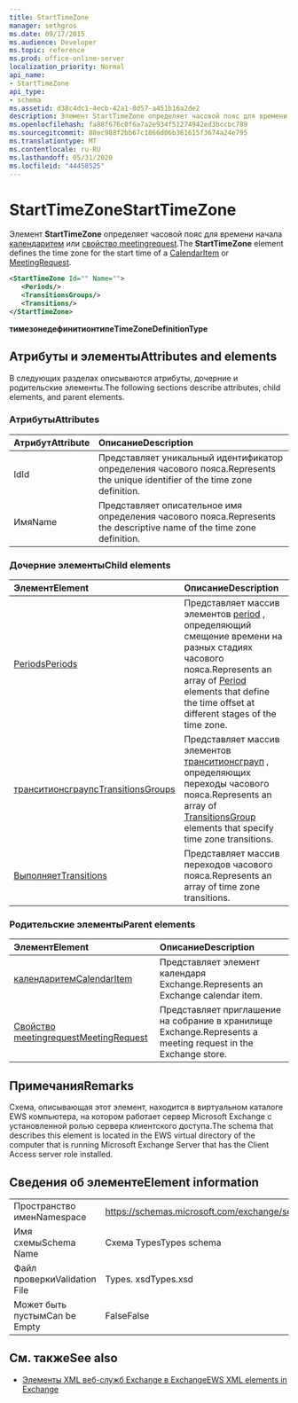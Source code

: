 ```yaml
---
title: StartTimeZone
manager: sethgros
ms.date: 09/17/2015
ms.audience: Developer
ms.topic: reference
ms.prod: office-online-server
localization_priority: Normal
api_name:
- StartTimeZone
api_type:
- schema
ms.assetid: d38c4dc1-4ecb-42a1-8d57-a451b16a2de2
description: Элемент StartTimeZone определяет часовой пояс для времени начала Календаритем или свойство meetingrequest.
ms.openlocfilehash: fa88f676c0f6a7a2e934f51274942ed3bccbc789
ms.sourcegitcommit: 88ec988f2bb67c1866d06b361615f3674a24e795
ms.translationtype: MT
ms.contentlocale: ru-RU
ms.lasthandoff: 05/31/2020
ms.locfileid: "44458525"
---
```

# <a name="starttimezone"></a><span data-ttu-id="c398c-103">StartTimeZone</span><span class="sxs-lookup"><span data-stu-id="c398c-103">StartTimeZone</span></span>

<span data-ttu-id="c398c-104">Элемент **StartTimeZone** определяет часовой пояс для времени начала [календаритем](calendaritem.md) или [свойство meetingrequest](meetingrequest.md).</span><span class="sxs-lookup"><span data-stu-id="c398c-104">The **StartTimeZone** element defines the time zone for the start time of a [CalendarItem](calendaritem.md) or [MeetingRequest](meetingrequest.md).</span></span>
  
```xml
<StartTimeZone Id="" Name="">
   <Periods/>
   <TransitionsGroups/>
   <Transitions/>
</StartTimeZone>
```

<span data-ttu-id="c398c-105">**тимезонедефинитионтипе**</span><span class="sxs-lookup"><span data-stu-id="c398c-105">**TimeZoneDefinitionType**</span></span>

## <a name="attributes-and-elements"></a><span data-ttu-id="c398c-106">Атрибуты и элементы</span><span class="sxs-lookup"><span data-stu-id="c398c-106">Attributes and elements</span></span>

<span data-ttu-id="c398c-107">В следующих разделах описываются атрибуты, дочерние и родительские элементы.</span><span class="sxs-lookup"><span data-stu-id="c398c-107">The following sections describe attributes, child elements, and parent elements.</span></span>
  
### <a name="attributes"></a><span data-ttu-id="c398c-108">Атрибуты</span><span class="sxs-lookup"><span data-stu-id="c398c-108">Attributes</span></span>

|<span data-ttu-id="c398c-109">**Атрибут**</span><span class="sxs-lookup"><span data-stu-id="c398c-109">**Attribute**</span></span>|<span data-ttu-id="c398c-110">**Описание**</span><span class="sxs-lookup"><span data-stu-id="c398c-110">**Description**</span></span>|
|:-----|:-----|
|<span data-ttu-id="c398c-111">Id</span><span class="sxs-lookup"><span data-stu-id="c398c-111">Id</span></span>  <br/> |<span data-ttu-id="c398c-112">Представляет уникальный идентификатор определения часового пояса.</span><span class="sxs-lookup"><span data-stu-id="c398c-112">Represents the unique identifier of the time zone definition.</span></span>  <br/> |
|<span data-ttu-id="c398c-113">Имя</span><span class="sxs-lookup"><span data-stu-id="c398c-113">Name</span></span>  <br/> |<span data-ttu-id="c398c-114">Представляет описательное имя определения часового пояса.</span><span class="sxs-lookup"><span data-stu-id="c398c-114">Represents the descriptive name of the time zone definition.</span></span>  <br/> |
   
### <a name="child-elements"></a><span data-ttu-id="c398c-115">Дочерние элементы</span><span class="sxs-lookup"><span data-stu-id="c398c-115">Child elements</span></span>

|<span data-ttu-id="c398c-116">**Элемент**</span><span class="sxs-lookup"><span data-stu-id="c398c-116">**Element**</span></span>|<span data-ttu-id="c398c-117">**Описание**</span><span class="sxs-lookup"><span data-stu-id="c398c-117">**Description**</span></span>|
|:-----|:-----|
|[<span data-ttu-id="c398c-118">Periods</span><span class="sxs-lookup"><span data-stu-id="c398c-118">Periods</span></span>](periods.md) <br/> |<span data-ttu-id="c398c-119">Представляет массив элементов [period](period.md) , определяющий смещение времени на разных стадиях часового пояса.</span><span class="sxs-lookup"><span data-stu-id="c398c-119">Represents an array of [Period](period.md) elements that define the time offset at different stages of the time zone.</span></span>  <br/> |
|[<span data-ttu-id="c398c-120">транситионсграупс</span><span class="sxs-lookup"><span data-stu-id="c398c-120">TransitionsGroups</span></span>](transitionsgroups.md) <br/> |<span data-ttu-id="c398c-121">Представляет массив элементов [транситионсграуп](transitionsgroup.md) , определяющих переходы часового пояса.</span><span class="sxs-lookup"><span data-stu-id="c398c-121">Represents an array of [TransitionsGroup](transitionsgroup.md) elements that specify time zone transitions.</span></span>  <br/> |
|[<span data-ttu-id="c398c-122">Выполняет</span><span class="sxs-lookup"><span data-stu-id="c398c-122">Transitions</span></span>](transitions.md) <br/> |<span data-ttu-id="c398c-123">Представляет массив переходов часового пояса.</span><span class="sxs-lookup"><span data-stu-id="c398c-123">Represents an array of time zone transitions.</span></span>  <br/> |
   
### <a name="parent-elements"></a><span data-ttu-id="c398c-124">Родительские элементы</span><span class="sxs-lookup"><span data-stu-id="c398c-124">Parent elements</span></span>

|<span data-ttu-id="c398c-125">**Элемент**</span><span class="sxs-lookup"><span data-stu-id="c398c-125">**Element**</span></span>|<span data-ttu-id="c398c-126">**Описание**</span><span class="sxs-lookup"><span data-stu-id="c398c-126">**Description**</span></span>|
|:-----|:-----|
|[<span data-ttu-id="c398c-127">календаритем</span><span class="sxs-lookup"><span data-stu-id="c398c-127">CalendarItem</span></span>](calendaritem.md) <br/> |<span data-ttu-id="c398c-128">Представляет элемент календаря Exchange.</span><span class="sxs-lookup"><span data-stu-id="c398c-128">Represents an Exchange calendar item.</span></span>  <br/> |
|[<span data-ttu-id="c398c-129">Свойство meetingrequest</span><span class="sxs-lookup"><span data-stu-id="c398c-129">MeetingRequest</span></span>](meetingrequest.md) <br/> |<span data-ttu-id="c398c-130">Представляет приглашение на собрание в хранилище Exchange.</span><span class="sxs-lookup"><span data-stu-id="c398c-130">Represents a meeting request in the Exchange store.</span></span>  <br/> |
   
## <a name="remarks"></a><span data-ttu-id="c398c-131">Примечания</span><span class="sxs-lookup"><span data-stu-id="c398c-131">Remarks</span></span>

<span data-ttu-id="c398c-132">Схема, описывающая этот элемент, находится в виртуальном каталоге EWS компьютера, на котором работает сервер Microsoft Exchange с установленной ролью сервера клиентского доступа.</span><span class="sxs-lookup"><span data-stu-id="c398c-132">The schema that describes this element is located in the EWS virtual directory of the computer that is running Microsoft Exchange Server that has the Client Access server role installed.</span></span>
  
## <a name="element-information"></a><span data-ttu-id="c398c-133">Сведения об элементе</span><span class="sxs-lookup"><span data-stu-id="c398c-133">Element information</span></span>

|||
|:-----|:-----|
|<span data-ttu-id="c398c-134">Пространство имен</span><span class="sxs-lookup"><span data-stu-id="c398c-134">Namespace</span></span>  <br/> |https://schemas.microsoft.com/exchange/services/2006/types  <br/> |
|<span data-ttu-id="c398c-135">Имя схемы</span><span class="sxs-lookup"><span data-stu-id="c398c-135">Schema Name</span></span>  <br/> |<span data-ttu-id="c398c-136">Схема Types</span><span class="sxs-lookup"><span data-stu-id="c398c-136">Types schema</span></span>  <br/> |
|<span data-ttu-id="c398c-137">Файл проверки</span><span class="sxs-lookup"><span data-stu-id="c398c-137">Validation File</span></span>  <br/> |<span data-ttu-id="c398c-138">Types. xsd</span><span class="sxs-lookup"><span data-stu-id="c398c-138">Types.xsd</span></span>  <br/> |
|<span data-ttu-id="c398c-139">Может быть пустым</span><span class="sxs-lookup"><span data-stu-id="c398c-139">Can be Empty</span></span>  <br/> |<span data-ttu-id="c398c-140">False</span><span class="sxs-lookup"><span data-stu-id="c398c-140">False</span></span>  <br/> |
   
## <a name="see-also"></a><span data-ttu-id="c398c-141">См. также</span><span class="sxs-lookup"><span data-stu-id="c398c-141">See also</span></span>

- [<span data-ttu-id="c398c-142">Элементы XML веб-служб Exchange в Exchange</span><span class="sxs-lookup"><span data-stu-id="c398c-142">EWS XML elements in Exchange</span></span>](ews-xml-elements-in-exchange.md)

